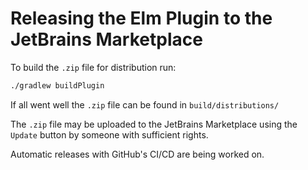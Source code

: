 Releasing the Elm Plugin to the JetBrains Marketplace
=====================================================

To build the `.zip` file for distribution run:

```bash
./gradlew buildPlugin
```

If all went well the `.zip` file can be found in `build/distributions/`

The `.zip` file may be uploaded to the JetBrains Marketplace using the `Update` button by someone with sufficient rights. 

Automatic releases with GitHub's CI/CD are being worked on.